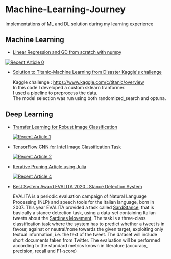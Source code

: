 # Machine-Learning-Journey
Implementations of ML and DL solution during my learning experience


## Machine Learning

- [Linear Regression and GD from scratch with numpy](https://github.com/March-08/Machine-Learning-Journey/blob/main/multi_linear_regession.ipynb)

<a target="_blank" href="https://github-readme-medium-recent-article.vercel.app/medium/@marcellopoliti/0"><img src="https://github-readme-medium-recent-article.vercel.app/medium/@marcellopoliti/0" alt="Recent Article 0"> 

- [Solution to Titanic-Machine Learning from Disaster Kaggle's challenge](https://github.com/March-08/Machine-Learning-Journey/blob/main/Titanic/Titanic_Marcello_Politi.ipynb)  
    
  Kaggle challenge : https://www.kaggle.com/c/titanic/overview  
  In this code I developed a custom sklearn tranformer.   
  I used a pipeline to preprocess the data.   
  The model selection was run using both randomized_search and optuna.  
  
  
## Deep Learning
  
  
- [Transfer Learning for Robust Image Classification](https://github.com/March-08/Machine-Learning-Journey/tree/main/tensorflow-dogs-vs-cats)
  
  <a target="_blank" href="https://github-readme-medium-recent-article.vercel.app/medium/@marcellopoliti/1"><img src="https://github-readme-medium-recent-article.vercel.app/medium/@marcellopoliti/1" alt="Recent Article 1"> 
  
    
- [TensorFlow CNN for Intel Image Classification Task](https://github.com/March-08/Machine-Learning-Journey/tree/main/TensorFlow%20CNN%20for%20Intel%20Image%20Classification%20Task)
 
    <a target="_blank" href="https://github-readme-medium-recent-article.vercel.app/medium/@marcellopoliti/2"><img src="https://github-readme-medium-recent-article.vercel.app/medium/@marcellopoliti/2" alt="Recent Article 2"> 
      
- [Iterative Pruning Article using Julia](https://towardsdatascience.com/iterative-pruning-methods-for-artificial-neural-networks-in-julia-c605f547a485)
 
    <a target="_blank" href="https://github-readme-medium-recent-article.vercel.app/medium/@marcellopoliti/4"><img src="https://github-readme-medium-recent-article.vercel.app/medium/@marcellopoliti/4" alt="Recent Article 4"> 
       
 - [Best System Award EVALITA 2020 : Stance Detection System]()
         
    EVALITA is a periodic evaluation campaign of Natural Language Processing (NLP) and speech tools for the Italian language, born in 2007.
    This year EVALITA provided a task called [SardiStance](http://www.di.unito.it/~tutreeb/sardistance-evalita2020/index.html), that is basically a stance detection task,         using a data-set containing Italian tweets about the [Sardines Movement](https://en.wikipedia.org/wiki/Sardines_movement).
    The task is a three-class classification task where the system has to predict whether a tweet is in favour, against or neutral/none towards the given target,                 exploiting only textual information, i.e. the text of the tweet.
    The dataset will include short documents taken from Twitter.
    The evaluation will be performed according to the standard metrics known in literature (accuracy, precision, recall and F1-score)

